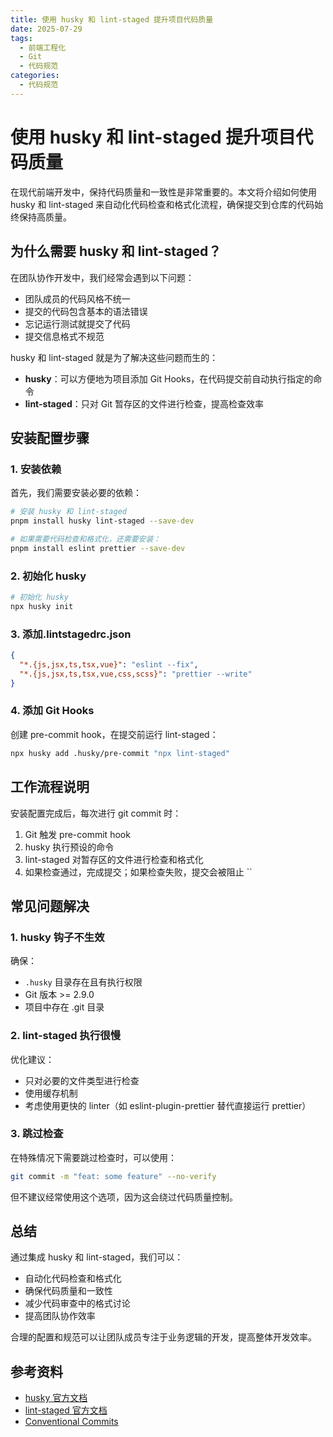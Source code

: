 ```yaml
---
title: 使用 husky 和 lint-staged 提升项目代码质量
date: 2025-07-29
tags:
  - 前端工程化
  - Git
  - 代码规范
categories:
  - 代码规范
---
```


# 使用 husky 和 lint-staged 提升项目代码质量

在现代前端开发中，保持代码质量和一致性是非常重要的。本文将介绍如何使用 husky 和 lint-staged 来自动化代码检查和格式化流程，确保提交到仓库的代码始终保持高质量。

## 为什么需要 husky 和 lint-staged？

在团队协作开发中，我们经常会遇到以下问题：
- 团队成员的代码风格不统一
- 提交的代码包含基本的语法错误
- 忘记运行测试就提交了代码
- 提交信息格式不规范

husky 和 lint-staged 就是为了解决这些问题而生的：
- **husky**：可以方便地为项目添加 Git Hooks，在代码提交前自动执行指定的命令
- **lint-staged**：只对 Git 暂存区的文件进行检查，提高检查效率

## 安装配置步骤

### 1. 安装依赖

首先，我们需要安装必要的依赖：

```bash
# 安装 husky 和 lint-staged
pnpm install husky lint-staged --save-dev

# 如果需要代码检查和格式化，还需要安装：
pnpm install eslint prettier --save-dev
```

### 2. 初始化 husky

```bash
# 初始化 husky
npx husky init
```
### 3. 添加.lintstagedrc.json
```json
{
  "*.{js,jsx,ts,tsx,vue}": "eslint --fix",
  "*.{js,jsx,ts,tsx,vue,css,scss}": "prettier --write"
}
```

### 4. 添加 Git Hooks

创建 pre-commit hook，在提交前运行 lint-staged：

```bash
npx husky add .husky/pre-commit "npx lint-staged"
```

## 工作流程说明

安装配置完成后，每次进行 git commit 时：

1. Git 触发 pre-commit hook
2. husky 执行预设的命令
3. lint-staged 对暂存区的文件进行检查和格式化
4. 如果检查通过，完成提交；如果检查失败，提交会被阻止
``

## 常见问题解决

### 1. husky 钩子不生效

确保：
- `.husky` 目录存在且有执行权限
- Git 版本 >= 2.9.0
- 项目中存在 .git 目录

### 2. lint-staged 执行很慢

优化建议：
- 只对必要的文件类型进行检查
- 使用缓存机制
- 考虑使用更快的 linter（如 eslint-plugin-prettier 替代直接运行 prettier）

### 3. 跳过检查

在特殊情况下需要跳过检查时，可以使用：

```bash
git commit -m "feat: some feature" --no-verify
```

但不建议经常使用这个选项，因为这会绕过代码质量控制。

## 总结

通过集成 husky 和 lint-staged，我们可以：
- 自动化代码检查和格式化
- 确保代码质量和一致性
- 减少代码审查中的格式讨论
- 提高团队协作效率

合理的配置和规范可以让团队成员专注于业务逻辑的开发，提高整体开发效率。

## 参考资料

- [husky 官方文档](https://typicode.github.io/husky/)
- [lint-staged 官方文档](https://github.com/okonet/lint-staged)
- [Conventional Commits](https://www.conventionalcommits.org/)